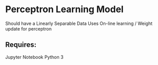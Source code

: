 # Perceptron Learning Model
Should have a Linearly Separable Data
Uses On-line learning / Weight update for perceptron

## Requires:
Jupyter Notebook 
Python 3
